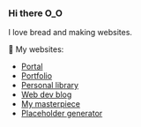 ### Hi there O_O

I love bread and making websites.

🍞 My websites: 
- [Portal](https://mlnop.fr)
- [Portfolio](https://portfolio.mlnop.fr)
- [Personal library](https://library.mlnop.fr)
- [Web dev blog](https://latablerouge.ninja/)
- [My masterpiece](https://scenery.mlnop.fr/)
- [Placeholder generator](https://placeholder.mlnop.fr/index.php?size=500/500&watermark=true)

